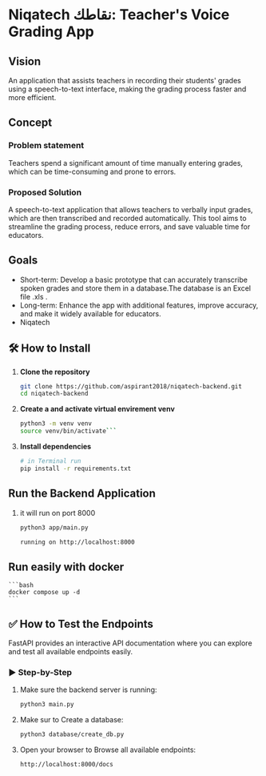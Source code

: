 # Niqatech نقاطك: Teacher's Voice Grading App
## Vision
An application that assists teachers in recording their students' grades using a speech-to-text interface, making the grading process faster and more efficient.
## Concept
### Problem statement
Teachers spend a significant amount of time manually entering grades, which can be time-consuming and prone to errors.
### Proposed Solution
A speech-to-text application that allows teachers to verbally input grades, which are then transcribed and recorded automatically. This tool aims to streamline the grading process, reduce errors, and save valuable time for educators.
## Goals

- Short-term: Develop a basic prototype that can accurately transcribe spoken grades and store them in a database.The database is an Excel file .xls .
- Long-term: Enhance the app with additional features, improve accuracy, and make it widely available for educators.
- Niqatech

## 🛠️ How to Install
1. **Clone the repository**  
   ```bash
   git clone https://github.com/aspirant2018/niqatech-backend.git
   cd niqatech-backend

2. **Create a and activate virtual envirement venv**
   ```bash
   python3 -m venv venv
   source venv/bin/activate```

4. **Install dependencies**
    ```bash
    # in Terminal run
    pip install -r requirements.txt

## Run the Backend Application
1. it will run on port 8000 
    ```bash
    python3 app/main.py

    running on http://localhost:8000 

## Run easily with docker
    ```bash
    docker compose up -d
    ```



## ✅ How to Test the Endpoints

FastAPI provides an interactive API documentation where you can explore and test all available endpoints easily.

### ▶️ Step-by-Step

1. Make sure the backend server is running:

   ```bash
   python3 main.py
2. Make sur to Create a database:

   ```bash
   python3 database/create_db.py 

3. Open your browser to Browse all available endpoints:
   ```bash
   http://localhost:8000/docs
